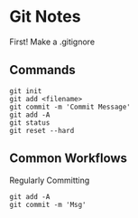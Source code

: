 # Git Notes 

First! Make a .gitignore

## Commands

```
git init
git add <filename>
git commit -m 'Commit Message'
git add -A 
git status
git reset --hard
```

## Common Workflows 

Regularly Committing 

```
git add -A
git commit -m 'Msg'
```